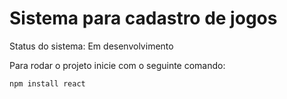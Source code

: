 <h1>Sistema para cadastro de jogos</h1>
Status do sistema: Em desenvolvimento 
<p></p>
Para rodar o projeto inicie com o seguinte comando:

```
npm install react
```
